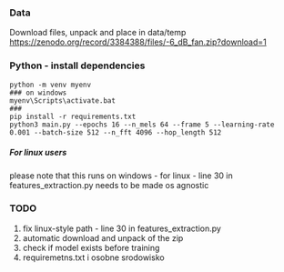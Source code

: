 ### Data

Download files, unpack and place in data/temp
https://zenodo.org/record/3384388/files/-6_dB_fan.zip?download=1

### Python - install dependencies

    python -m venv myenv
    ### on windows
    myenv\Scripts\activate.bat  
    ###
    pip install -r requirements.txt
    python3 main.py --epochs 16 --n_mels 64 --frame 5 --learning-rate 0.001 --batch-size 512 --n_fft 4096 --hop_length 512

##### For linux users

please note that this runs on windows - for linux - line 30 in features_extraction.py needs to be made os agnostic

### TODO

1) fix linux-style path - line 30 in features_extraction.py
2) automatic download and unpack of the zip
3) check if model exists before training
4) requiremetns.txt i osobne srodowisko 
